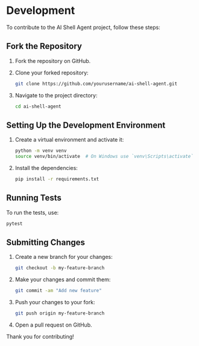 # Development

To contribute to the AI Shell Agent project, follow these steps:

## Fork the Repository

1. Fork the repository on GitHub.

2. Clone your forked repository:

    ```bash
    git clone https://github.com/yourusername/ai-shell-agent.git
    ```

3. Navigate to the project directory:

    ```bash
    cd ai-shell-agent
    ```

## Setting Up the Development Environment

1. Create a virtual environment and activate it:

    ```bash
    python -m venv venv
    source venv/bin/activate  # On Windows use `venv\Scripts\activate`
    ```

2. Install the dependencies:

    ```bash
    pip install -r requirements.txt
    ```

## Running Tests

To run the tests, use:

```bash
pytest
```

## Submitting Changes

1. Create a new branch for your changes:

    ```bash
    git checkout -b my-feature-branch
    ```

2. Make your changes and commit them:

    ```bash
    git commit -am "Add new feature"
    ```

3. Push your changes to your fork:

    ```bash
    git push origin my-feature-branch
    ```

4. Open a pull request on GitHub.

Thank you for contributing!
